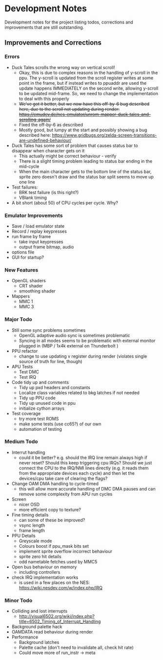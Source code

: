Development Notes
=================

Development notes for the project listing todos, corrections and improvements that are still outstanding.

Improvements and Corrections
----------------------------

### Errors

* Duck Tales scrolls the wrong way on vertical scroll!
  * Okay, this is due to complex reasons in the handling of y-scroll in the ppu.  The y-scroll is updated
              from the scroll register writes at some point in the frame, but if instead writes to ppuaddr are used
              the update happens IMMEDIATELY on the second write, allowing y-scroll to be updated mid-frame.
              So, we need to change the implementation to deal with this properly
  * ~~We've got it better, but we now have this off-by-6 bug described here, due to the scroll not updating
              during render:  https://emudev.de/nes-emulator/unrom-mapper-duck-tales-and-scrolling-again/~~
  * Fixed the off-by-6 as described
  * Mostly good, but lumpy at the start and possibly showing a bug described here: https://www.gridbugs.org/zelda-screen-transitions-are-undefined-behaviour/
* Duck Tales has some sort of problem that causes status bar to disappear when character gets on it
  * This actually might be correct behaviour - verify
  * There is a slight timing problem leading to status bar ending in the mid-cycle
  * When the main character gets to the bottom line of the status bar, sprite zero doesn't draw and the
              status bar split seems to move up one line
* Test failures:
  * BRK test failure (is this right?)
  * VBlank timing
* A bit short (about 50) of CPU cycles per cycle.  Why?



### Emulator Improvements

* Save / load emulator state
* Record / replay keypresses
* run frame by frame
  * take input keypresses
  * output frame bitmap, audio
* options file
* GUI for startup?


### New Features

* OpenGL shaders
  * CRT shader
  * smoothing shader
* Mappers
  * MMC 1
  * MMC 3


### Major Todo

* Still some sync problems sometimes
  * OpenGL adaptive audio sync is sometimes problematic
  * Syncing in all modes seems to be problematic with external monitor plugged in (MBP / 1x4k external on Thunderbolt )
* PPU refactor
  * change to use updating v register during render (violates single source of truth for line, though)
* APU Tests
  * Test DMC
  * Test IRQ
* Code tidy up and comments
  * Tidy up pxd headers and constants
  * Localize class variables related to bkg latches if not needed
  * Tidy up PPU code
  * Tidy up unused code in ppu
  * initialize cython arrays
* Test coverage
  * try more test ROMS
  * make some tests (use cc65?) of our own
  * automation of testing


### Medium Todo

* Interrut handling
  * could it be better?  e.g. should the IRQ line remain always high if never reset?  Should this keep triggering
    cpu IRQs? Should we just connect the CPU to the IRQ/NMI lines directly (e.g. it reads them from the
    appropriate devices each cycle) and then let the devices/cpu take care of clearing the flags?
* Change OAM DMA handling to cycle-timed
  * this will allow more accurate handling of DMC DMA pauses and can remove some complexity from APU run
    cycles
* Screen
  * nicer OSD
  * more efficient copy to texture?
* Fine timing details
  * can some of these be improved?
  * vsync length
  * frame length
* PPU Details
  * Greyscale mode
  * Colours boost if ppu_mask bits set
  * implement sprite overflow incorrect behaviour
  * sprite zero hit details
  * odd nametable fetches used by MMC5
* Open bus behaviour on memory
  * including controllers
* check IRQ implementation works
  * is used in a few places on the NES:  https://wiki.nesdev.com/w/index.php/IRQ

### Minor Todo

* Colliding and lost interrupts
  * http://visual6502.org/wiki/index.php?title=6502_Timing_of_Interrupt_Handling
* Background palette hack
* OAMDATA read behaviour during render
* Performance
  * Background latches
  * Palette cache (don't need to invalidate all, check hit rate)
  * Could move more of run_instr -> meta
